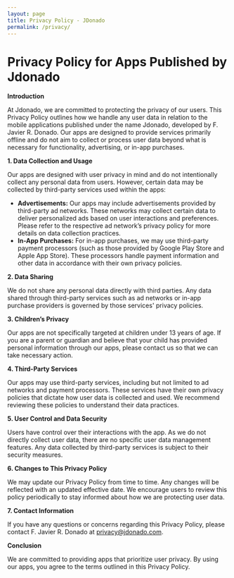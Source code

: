 ```yaml
---
layout: page
title: Privacy Policy - JDonado
permalink: /privacy/
---
```


# Privacy Policy for Apps Published by Jdonado

**Introduction**

At Jdonado, we are committed to protecting the privacy of our users. This Privacy Policy outlines how we handle any user data in relation to the mobile applications published under the name Jdonado, developed by F. Javier R. Donado. Our apps are designed to provide services primarily offline and do not aim to collect or process user data beyond what is necessary for functionality, advertising, or in-app purchases.

**1. Data Collection and Usage**

Our apps are designed with user privacy in mind and do not intentionally collect any personal data from users. However, certain data may be collected by third-party services used within the apps:

- **Advertisements:** Our apps may include advertisements provided by third-party ad networks. These networks may collect certain data to deliver personalized ads based on user interactions and preferences. Please refer to the respective ad network’s privacy policy for more details on data collection practices.
- **In-App Purchases:** For in-app purchases, we may use third-party payment processors (such as those provided by Google Play Store and Apple App Store). These processors handle payment information and other data in accordance with their own privacy policies.

**2. Data Sharing**

We do not share any personal data directly with third parties. Any data shared through third-party services such as ad networks or in-app purchase providers is governed by those services' privacy policies.

**3. Children’s Privacy**

Our apps are not specifically targeted at children under 13 years of age. If you are a parent or guardian and believe that your child has provided personal information through our apps, please contact us so that we can take necessary action.

**4. Third-Party Services**

Our apps may use third-party services, including but not limited to ad networks and payment processors. These services have their own privacy policies that dictate how user data is collected and used. We recommend reviewing these policies to understand their data practices.

**5. User Control and Data Security**

Users have control over their interactions with the app. As we do not directly collect user data, there are no specific user data management features. Any data collected by third-party services is subject to their security measures.

**6. Changes to This Privacy Policy**

We may update our Privacy Policy from time to time. Any changes will be reflected with an updated effective date. We encourage users to review this policy periodically to stay informed about how we are protecting user data.

**7. Contact Information**

If you have any questions or concerns regarding this Privacy Policy, please contact F. Javier R. Donado at <privacy@jdonado.com>.

**Conclusion**

We are committed to providing apps that prioritize user privacy. By using our apps, you agree to the terms outlined in this Privacy Policy.
